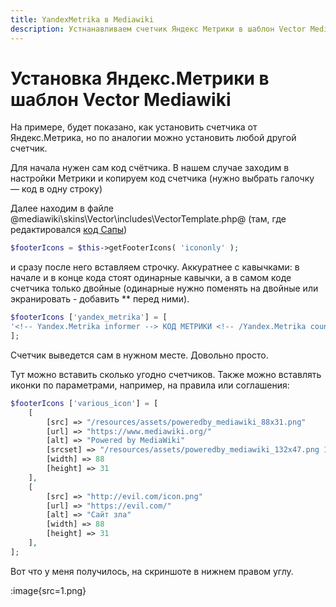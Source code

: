 ```yaml
---
title: YandexMetrika в Mediawiki
description: Устнанавливаем счетчик Яндекс Метрики в шаблон Vector Mediawiki
---
```


# Установка Яндекс.Метрики в шаблон Vector Mediawiki

На примере, будет показано, как установить счетчика от Яндекс.Метрика, но по аналогии можно установить любой другой счетчик.

Для начала нужен сам код счётчика. В нашем случае заходим в настройки Метрики и копируем код счетчика (нужно выбрать галочку — код в одну строку)

Далее находим в файле @mediawiki\skins\Vector\includes\VectorTemplate.php@ (там, где редактировался [код Сапы](/mediawiki/sape))

```php
$footerIcons = $this->getFooterIcons( 'icononly' );
```

и сразу после него вставляем строчку. Аккуратнее с кавычками: в начале и в конце кода стоят одинарные кавычки, а в самом коде счетчика только двойные (одинарные нужно поменять на двойные или экранировать - добавить *\* перед ними).

```php
$footerIcons ['yandex_metrika'] = [
'<!-- Yandex.Metrika informer --> КОД МЕТРИКИ <!-- /Yandex.Metrika counter -->'
];
```

Счетчик выведется сам в нужном месте. Довольно просто.

Тут можно вставить сколько угодно счетчиков. Также можно вставлять иконки по параметрами, например, на правила или соглашения:

```php
$footerIcons ['various_icon'] = [
    [
        [src] => "/resources/assets/poweredby_mediawiki_88x31.png"
        [url] => "https://www.mediawiki.org/"
        [alt] => "Powered by MediaWiki"
        [srcset] => "/resources/assets/poweredby_mediawiki_132x47.png 1.5x, /resources/assets/poweredby_mediawiki_176x62.png 2x"
        [width] => 88
        [height] => 31
    ],
    [
        [src] => "http://evil.com/icon.png"
        [url] => "https://evil.com/"
        [alt] => "Сайт зла"
        [width] => 88
        [height] => 31
    ],
];
```

Вот что у меня получилось, на скриншоте в нижнем правом углу.

:image{src=1.png}
